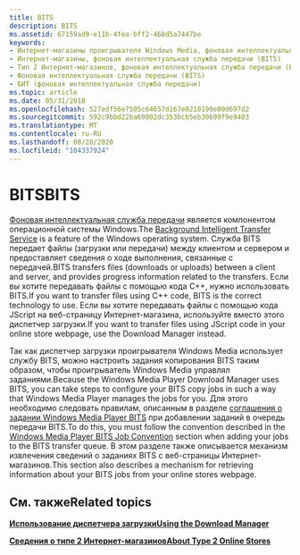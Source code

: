 ```yaml
---
title: BITS
description: BITS
ms.assetid: 67159ad9-e11b-4fea-bff2-468d5a7447be
keywords:
- Интернет-магазины проигрывателя Windows Media, фоновая интеллектуальная служба передачи (BITS)
- Интернет-магазины, фоновая интеллектуальная служба передачи (BITS)
- Тип 2 Интернет-магазинов, фоновая интеллектуальная служба передачи (BITS)
- Фоновая интеллектуальная служба передачи (BITS)
- БИТ (фоновая интеллектуальная служба передачи)
ms.topic: article
ms.date: 05/31/2018
ms.openlocfilehash: 527edf56e7505c64657d167e0210190e00d697d2
ms.sourcegitcommit: 592c9bbd22ba69802dc353bcb5eb30699f9e9403
ms.translationtype: MT
ms.contentlocale: ru-RU
ms.lasthandoff: 08/20/2020
ms.locfileid: "104337924"
---
```

# <a name="bits"></a><span data-ttu-id="6be18-108">BITS</span><span class="sxs-lookup"><span data-stu-id="6be18-108">BITS</span></span>

<span data-ttu-id="6be18-109">[Фоновая интеллектуальная служба передачи](/windows/desktop/Bits/background-intelligent-transfer-service-portal) является компонентом операционной системы Windows.</span><span class="sxs-lookup"><span data-stu-id="6be18-109">The [Background Intelligent Transfer Service](/windows/desktop/Bits/background-intelligent-transfer-service-portal) is a feature of the Windows operating system.</span></span> <span data-ttu-id="6be18-110">Служба BITS передает файлы (загрузки или передачи) между клиентом и сервером и предоставляет сведения о ходе выполнения, связанные с передачей.</span><span class="sxs-lookup"><span data-stu-id="6be18-110">BITS transfers files (downloads or uploads) between a client and server, and provides progress information related to the transfers.</span></span> <span data-ttu-id="6be18-111">Если вы хотите передавать файлы с помощью кода C++, нужно использовать BITS.</span><span class="sxs-lookup"><span data-stu-id="6be18-111">If you want to transfer files using C++ code, BITS is the correct technology to use.</span></span> <span data-ttu-id="6be18-112">Если вы хотите передавать файлы с помощью кода JScript на веб-страницу Интернет-магазина, используйте вместо этого диспетчер загрузки.</span><span class="sxs-lookup"><span data-stu-id="6be18-112">If you want to transfer files using JScript code in your online store webpage, use the Download Manager instead.</span></span>

<span data-ttu-id="6be18-113">Так как диспетчер загрузки проигрывателя Windows Media использует службу BITS, можно настроить задания копирования BITS таким образом, чтобы проигрыватель Windows Media управлял заданиями.</span><span class="sxs-lookup"><span data-stu-id="6be18-113">Because the Windows Media Player Download Manager uses BITS, you can take steps to configure your BITS copy jobs in such a way that Windows Media Player manages the jobs for you.</span></span> <span data-ttu-id="6be18-114">Для этого необходимо следовать правилам, описанным в разделе [соглашения о задании Windows Media Player BITS](windows-media-player-bits-job-convention.md) при добавлении заданий в очередь передачи BITS.</span><span class="sxs-lookup"><span data-stu-id="6be18-114">To do this, you must follow the convention described in the [Windows Media Player BITS Job Convention](windows-media-player-bits-job-convention.md) section when adding your jobs to the BITS transfer queue.</span></span> <span data-ttu-id="6be18-115">В этом разделе также описывается механизм извлечения сведений о заданиях BITS с веб-страницы Интернет-магазинов.</span><span class="sxs-lookup"><span data-stu-id="6be18-115">This section also describes a mechanism for retrieving information about your BITS jobs from your online stores webpage.</span></span>

## <a name="related-topics"></a><span data-ttu-id="6be18-116">См. также</span><span class="sxs-lookup"><span data-stu-id="6be18-116">Related topics</span></span>

<dl> <dt>

[<span data-ttu-id="6be18-117">**Использование диспетчера загрузки**</span><span class="sxs-lookup"><span data-stu-id="6be18-117">**Using the Download Manager**</span></span>](using-the-download-manager.md)
</dt> <dt>

[<span data-ttu-id="6be18-118">**Сведения о типе 2 Интернет-магазинов**</span><span class="sxs-lookup"><span data-stu-id="6be18-118">**About Type 2 Online Stores**</span></span>](about-type-2-online-stores.md)
</dt> </dl>

 

 